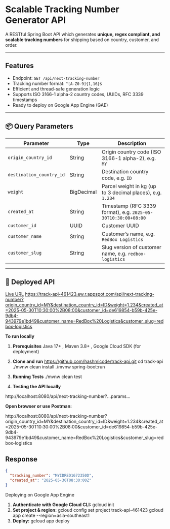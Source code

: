 # Scalable Tracking Number Generator API

A RESTful Spring Boot API which generates **unique, regex compliant, and scalable tracking numbers** for shipping based on country, customer, and order.

---

## Features

- Endpoint: `GET /api/next-tracking-number`
- Tracking number format: `^[A-Z0-9]{1,16}$`
- Efficient and thread-safe generation logic
- Supports ISO 3166-1 alpha-2 country codes, UUIDs, RFC 3339 timestamps
- Ready to deploy on Google App Engine (GAE)

---

## 📦 Query Parameters

| Parameter              | Type        | Description                                               |
|------------------------|-------------|-----------------------------------------------------------|
| `origin_country_id`     | String      | Origin country code (ISO 3166-1 alpha-2), e.g. `MY`       |
| `destination_country_id`| String      | Destination country code, e.g. `ID`                       |
| `weight`                | BigDecimal  | Parcel weight in kg (up to 3 decimal places), e.g. `1.234`|
| `created_at`            | String      | Timestamp (RFC 3339 format), e.g. `2025-05-30T10:30:00+08:00` |
| `customer_id`           | UUID        | Customer UUID                                             |
| `customer_name`         | String      | Customer’s name, e.g. `RedBox Logistics`                  |
| `customer_slug`         | String      | Slug version of customer name, e.g. `redbox-logistics`    |

---

## 🔗 Deployed API

 [Live URL](https://track-api-461423.ew.r.appspot.com/api/next-tracking-number)
 https://track-api-461423.ew.r.appspot.com/api/next-tracking-number?origin_country_id=MY&destination_country_id=ID&weight=1.234&created_at=2025-05-30T10:30:00%2B08:00&customer_id=de619854-b59b-425e-9db4-943979e1bd49&customer_name=RedBox%20Logistics&customer_slug=redbox-logistics

**To run locally**

1. **Prerequisites**
   Java 17+ , Maven 3.8+ , Google Cloud SDK (for deployment)

2. **Clone and run**
   https://github.com/hashmicode/track-api.git
   cd track-api
   ./mvnw clean install
   ./mvnw spring-boot:run

3. **Running Tests**
   ./mvnw clean test


4. **Testing the API locally**

http://localhost:8080/api/next-tracking-number?...params...



**Open  browser or use Postman:**

http://localhost:8080/api/next-tracking-number?origin_country_id=MY&destination_country_id=ID&weight=1.234&created_at=2025-05-30T10:30:00%2B08:00&customer_id=de619854-b59b-425e-9db4-943979e1bd49&customer_name=RedBox%20Logistics&customer_slug=redbox-logistics

## Response

```json
{
  "tracking_number": "MYIDRED1672350D",
  "created_at": "2025-05-30T08:30:00Z"
}
```

Deploying on Google App Engine

1. **Authenticate with Google Cloud CLI:**
    gcloud init
2. **Set project & region:**
   gcloud config set project track-api-461423
   gcloud app create --region=asia-southeast1
3. **Deploy:**
   gcloud app deploy

